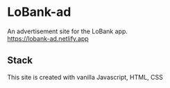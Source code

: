 # LoBank-ad

An advertisement site for the LoBank app.  
https://lobank-ad.netlify.app

## Stack

This site is created with vanilla Javascript, HTML, CSS
